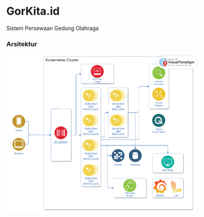 # GorKita.id
Sistem Persewaan Gedung Olahraga

### Arsitektur

![architecture-diagram](../images/architecture-diagram.png)